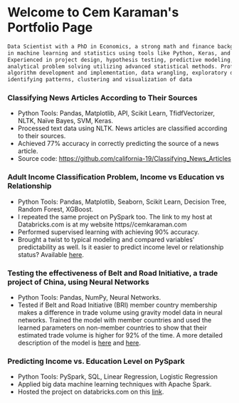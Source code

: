 # Welcome to Cem Karaman's Portfolio Page
```markdown
Data Scientist with a PhD in Economics, a strong math and finance background, and experience 
in machine learning and statistics using tools like Python, Keras, and MATLAB. 
Experienced in project design, hypothesis testing, predictive modeling, and 
analytical problem solving utilizing advanced statistical methods. Proficient in 
algorithm development and implementation, data wrangling, exploratory data analysis, 
identifying patterns, clustering and visualization of data
```
### Classifying News Articles According to Their Sources

-	Python Tools: Pandas, Matplotlib, API, Scikit Learn, TfidfVectorizer, NLTK, Naïve Bayes, SVM, Keras.
-	Processed text data using NLTK. News articles are classified according to their sources.
-	Achieved 77% accuracy in correctly predicting the source of a news article.
-	Source code: https://github.com/california-19/Classifying_News_Articles

### Adult Income Classification Problem, Income vs Education vs Relationship
-	Python Tools: Pandas, Matplotlib, Seaborn, Scikit Learn, Decision Tree, Random Forest, XGBoost.
-	I repeated the same project on PySpark too. The link to my host at Databricks.com is at my website https//cemkaraman.com
-	Performed supervised learning with achieving 90% accuracy.
-	Brought a twist to typical modeling and compared variables’ predictability as well. Is it easier to predict income level or relationship status? Available [here](https://github.com/california-19/Adult_Income).

### Testing the effectiveness of Belt and Road Initiative, a trade project of China, using Neural Networks
-	Python Tools: Pandas, NumPy, Neural Networks.
-	Tested if Belt and Road Initiative (BRI) member country membership makes a difference in trade volume using gravity model data in neural networks. Trained the model with member countries and used the learned parameters on non-member countries to show that their estimated trade volume is higher for 92% of the time. A more detailed description of the model is [here](https://www.cemkaraman.com/) and [here](https://github.com/california-19/BRI_testing_with_Gravity_Model).

### Predicting Income vs. Education Level on PySpark
-	Python Tools: PySpark, SQL, Linear Regression, Logistic Regression
-	Applied big data machine learning techniques with Apache Spark.
-	Hosted the project on databricks.com on this [link](https://databricks-prod-cloudfront.cloud.databricks.com/public/4027ec902e239c93eaaa8714f173bcfc/1036967690196085/532742916882471/5353975428490315/latest.html).
